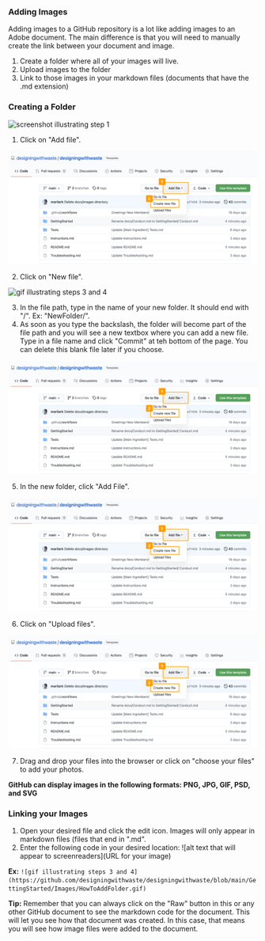 ### Adding Images 

Adding images to a GitHub repository is a lot like adding images to an Adobe document. The main difference is that you will need to manually create the link between your document and image.

1. Create a folder where all of your images will live.
2. Upload images to the folder
3. Link to those images in your markdown files (documents that have the .md extension)

### Creating a Folder

![screenshot illustrating step 1](https://github.com/designingwithwaste/designingwithwaste/blob/main/GettingStarted/Images/HowToAddFolderGitHub1.png)
1. Click on "Add file".

![screenshot illustrating step 2](GettingStarted/Images/HowToAddFolderGitHub1.png)

2. Click on "New file".

![gif illustrating steps 3 and 4](https://github.com/designingwithwaste/designingwithwaste/blob/main/GettingStarted/Images/HowToAddFolder.gif)

3. In the file path, type in the name of your new folder. It should end with "/". Ex: "NewFolder/".
4. As soon as you type the backslash, the folder will become part of the file path and you will see a new textbox where you can add a new file. Type in a file name and click "Commit" at teh bottom of the page. You can delete this blank file later if you choose.

![screenshot illustrating step 1](GettingStarted/Images/HowToAddFolderGitHub1.png)

5. In the new folder, click "Add File".

![screenshot illustrating step 1](GettingStarted/Images/HowToAddFolderGitHub1.png)

6. Click on "Upload files".

![screenshot illustrating step 1](GettingStarted/Images/HowToAddFolderGitHub1.png)

7. Drag and drop your files into the browser or click on "choose your files" to add your photos.

**GitHub can display images in the following formats: PNG, JPG, GIF, PSD, and SVG**

### Linking your Images

1. Open your desired file and click the edit icon. Images will only appear in markdown files (files that end in ".md".
2. Enter the following code in your desired location: ![alt text that will appear to screenreaders](URL for your image)

**Ex:** `![gif illustrating steps 3 and 4](https://github.com/designingwithwaste/designingwithwaste/blob/main/GettingStarted/Images/HowToAddFolder.gif)`

**Tip:** Remember that you can always click on the "Raw" button in this or any other GitHub document to see the markdown code for the document. This will let you see how that document was created. In this case, that means you will see how image files were added to the document.
